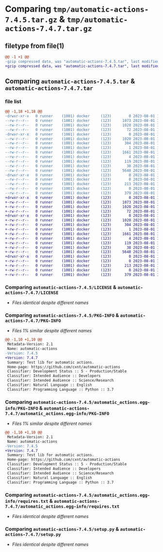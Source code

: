 # Comparing `tmp/automatic-actions-7.4.5.tar.gz` & `tmp/automatic-actions-7.4.7.tar.gz`

## filetype from file(1)

```diff
@@ -1 +1 @@
-gzip compressed data, was "automatic-actions-7.4.5.tar", last modified: Tue Aug  1 12:58:20 2023, max compression
+gzip compressed data, was "automatic-actions-7.4.7.tar", last modified: Tue Aug  1 13:07:39 2023, max compression
```

## Comparing `automatic-actions-7.4.5.tar` & `automatic-actions-7.4.7.tar`

### file list

```diff
@@ -1,18 +1,18 @@
-drwxr-xr-x   0 runner    (1001) docker     (123)        0 2023-08-01 12:58:20.931711 automatic-actions-7.4.5/
--rw-r--r--   0 runner    (1001) docker     (123)     1073 2023-08-01 12:58:06.000000 automatic-actions-7.4.5/LICENSE
--rw-r--r--   0 runner    (1001) docker     (123)     1020 2023-08-01 12:58:20.931711 automatic-actions-7.4.5/PKG-INFO
--rw-r--r--   0 runner    (1001) docker     (123)       72 2023-08-01 12:58:06.000000 automatic-actions-7.4.5/README.md
-drwxr-xr-x   0 runner    (1001) docker     (123)        0 2023-08-01 12:58:20.931711 automatic-actions-7.4.5/automatic_actions.egg-info/
--rw-r--r--   0 runner    (1001) docker     (123)     1020 2023-08-01 12:58:20.000000 automatic-actions-7.4.5/automatic_actions.egg-info/PKG-INFO
--rw-r--r--   0 runner    (1001) docker     (123)      304 2023-08-01 12:58:20.000000 automatic-actions-7.4.5/automatic_actions.egg-info/SOURCES.txt
--rw-r--r--   0 runner    (1001) docker     (123)        1 2023-08-01 12:58:20.000000 automatic-actions-7.4.5/automatic_actions.egg-info/dependency_links.txt
--rw-r--r--   0 runner    (1001) docker     (123)     1661 2023-08-01 12:58:20.000000 automatic-actions-7.4.5/automatic_actions.egg-info/requires.txt
--rw-r--r--   0 runner    (1001) docker     (123)        4 2023-08-01 12:58:20.000000 automatic-actions-7.4.5/automatic_actions.egg-info/top_level.txt
--rw-r--r--   0 runner    (1001) docker     (123)      119 2023-08-01 12:58:06.000000 automatic-actions-7.4.5/pyproject.toml
--rw-r--r--   0 runner    (1001) docker     (123)       38 2023-08-01 12:58:20.931711 automatic-actions-7.4.5/setup.cfg
--rw-r--r--   0 runner    (1001) docker     (123)     5648 2023-08-01 12:58:06.000000 automatic-actions-7.4.5/setup.py
-drwxr-xr-x   0 runner    (1001) docker     (123)        0 2023-08-01 12:58:20.931711 automatic-actions-7.4.5/src/
--rw-r--r--   0 runner    (1001) docker     (123)        0 2023-08-01 12:58:06.000000 automatic-actions-7.4.5/src/__init__.py
--rw-r--r--   0 runner    (1001) docker     (123)      213 2023-08-01 12:58:06.000000 automatic-actions-7.4.5/src/main.py
--rw-r--r--   0 runner    (1001) docker     (123)        0 2023-08-01 12:58:06.000000 automatic-actions-7.4.5/src/packages.py
--rw-r--r--   0 runner    (1001) docker     (123)      379 2023-08-01 12:58:06.000000 automatic-actions-7.4.5/src/version.py
+drwxr-xr-x   0 runner    (1001) docker     (123)        0 2023-08-01 13:07:39.994928 automatic-actions-7.4.7/
+-rw-r--r--   0 runner    (1001) docker     (123)     1073 2023-08-01 13:07:27.000000 automatic-actions-7.4.7/LICENSE
+-rw-r--r--   0 runner    (1001) docker     (123)     1020 2023-08-01 13:07:39.990928 automatic-actions-7.4.7/PKG-INFO
+-rw-r--r--   0 runner    (1001) docker     (123)       72 2023-08-01 13:07:27.000000 automatic-actions-7.4.7/README.md
+drwxr-xr-x   0 runner    (1001) docker     (123)        0 2023-08-01 13:07:39.990928 automatic-actions-7.4.7/automatic_actions.egg-info/
+-rw-r--r--   0 runner    (1001) docker     (123)     1020 2023-08-01 13:07:39.000000 automatic-actions-7.4.7/automatic_actions.egg-info/PKG-INFO
+-rw-r--r--   0 runner    (1001) docker     (123)      304 2023-08-01 13:07:39.000000 automatic-actions-7.4.7/automatic_actions.egg-info/SOURCES.txt
+-rw-r--r--   0 runner    (1001) docker     (123)        1 2023-08-01 13:07:39.000000 automatic-actions-7.4.7/automatic_actions.egg-info/dependency_links.txt
+-rw-r--r--   0 runner    (1001) docker     (123)     1661 2023-08-01 13:07:39.000000 automatic-actions-7.4.7/automatic_actions.egg-info/requires.txt
+-rw-r--r--   0 runner    (1001) docker     (123)        4 2023-08-01 13:07:39.000000 automatic-actions-7.4.7/automatic_actions.egg-info/top_level.txt
+-rw-r--r--   0 runner    (1001) docker     (123)      119 2023-08-01 13:07:27.000000 automatic-actions-7.4.7/pyproject.toml
+-rw-r--r--   0 runner    (1001) docker     (123)       38 2023-08-01 13:07:39.994928 automatic-actions-7.4.7/setup.cfg
+-rw-r--r--   0 runner    (1001) docker     (123)     5648 2023-08-01 13:07:27.000000 automatic-actions-7.4.7/setup.py
+drwxr-xr-x   0 runner    (1001) docker     (123)        0 2023-08-01 13:07:39.990928 automatic-actions-7.4.7/src/
+-rw-r--r--   0 runner    (1001) docker     (123)        0 2023-08-01 13:07:27.000000 automatic-actions-7.4.7/src/__init__.py
+-rw-r--r--   0 runner    (1001) docker     (123)      213 2023-08-01 13:07:27.000000 automatic-actions-7.4.7/src/main.py
+-rw-r--r--   0 runner    (1001) docker     (123)        0 2023-08-01 13:07:27.000000 automatic-actions-7.4.7/src/packages.py
+-rw-r--r--   0 runner    (1001) docker     (123)      379 2023-08-01 13:07:27.000000 automatic-actions-7.4.7/src/version.py
```

### Comparing `automatic-actions-7.4.5/LICENSE` & `automatic-actions-7.4.7/LICENSE`

 * *Files identical despite different names*

### Comparing `automatic-actions-7.4.5/PKG-INFO` & `automatic-actions-7.4.7/PKG-INFO`

 * *Files 1% similar despite different names*

```diff
@@ -1,10 +1,10 @@
 Metadata-Version: 2.1
 Name: automatic-actions
-Version: 7.4.5
+Version: 7.4.7
 Summary: Test lib for automatic actions.
 Home-page: https://github.com/cxnt/automatic-actions
 Classifier: Development Status :: 5 - Production/Stable
 Classifier: Intended Audience :: Developers
 Classifier: Intended Audience :: Science/Research
 Classifier: Natural Language :: English
 Classifier: Programming Language :: Python :: 3.7
```

### Comparing `automatic-actions-7.4.5/automatic_actions.egg-info/PKG-INFO` & `automatic-actions-7.4.7/automatic_actions.egg-info/PKG-INFO`

 * *Files 1% similar despite different names*

```diff
@@ -1,10 +1,10 @@
 Metadata-Version: 2.1
 Name: automatic-actions
-Version: 7.4.5
+Version: 7.4.7
 Summary: Test lib for automatic actions.
 Home-page: https://github.com/cxnt/automatic-actions
 Classifier: Development Status :: 5 - Production/Stable
 Classifier: Intended Audience :: Developers
 Classifier: Intended Audience :: Science/Research
 Classifier: Natural Language :: English
 Classifier: Programming Language :: Python :: 3.7
```

### Comparing `automatic-actions-7.4.5/automatic_actions.egg-info/requires.txt` & `automatic-actions-7.4.7/automatic_actions.egg-info/requires.txt`

 * *Files identical despite different names*

### Comparing `automatic-actions-7.4.5/setup.py` & `automatic-actions-7.4.7/setup.py`

 * *Files identical despite different names*

